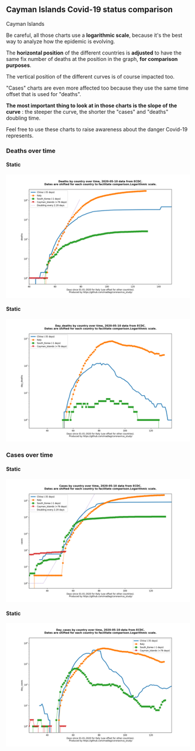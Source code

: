 ## Cayman Islands Covid-19 status comparison 

Cayman Islands



Be careful, all those charts use a **logarithmic scale**, because it's the best way to analyze how the epidemic is evolving.
 
The **horizontal position** of the different countries is **adjusted** to have the same fix number of deaths at the position in the graph, **for comparison purposes**.

The vertical position of the different curves is of course impacted too.

"Cases" charts are even more affected too because they use the same time offset that is used for "deaths".

**The most important thing to look at in those charts is the slope of the curve** : the steeper the curve, the shorter the "cases" and "deaths" doubling time.

Feel free to use these charts to raise awareness about the danger Covid-19 represents. 


 
### Deaths over time
 
#### Static
![Cayman Islands covid-19 deaths static chart](https://raw.githubusercontent.com/madlag/coronavirus_study/master/notebooks/graphs/2020-05-10/countries/Cayman_Islands/2020-05-10_Cayman_Islands_deaths.png "Cayman Islands covid-19 deaths static chart")   
 
#### Static
![Cayman Islands covid-19 daily deaths static chart](https://raw.githubusercontent.com/madlag/coronavirus_study/master/notebooks/graphs/2020-05-10/countries/Cayman_Islands/2020-05-10_Cayman_Islands_day_deaths.png "Cayman Islands covid-19 day_deaths static chart")   

 
### Cases over time
 
#### Static
![Cayman Islands covid-19 cases static chart](https://raw.githubusercontent.com/madlag/coronavirus_study/master/notebooks/graphs/2020-05-10/countries/Cayman_Islands/2020-05-10_Cayman_Islands_cases.png "Cayman Islands covid-19 cases static chart")   
 
#### Static
![Cayman Islands covid-19 daily cases static chart](https://raw.githubusercontent.com/madlag/coronavirus_study/master/notebooks/graphs/2020-05-10/countries/Cayman_Islands/2020-05-10_Cayman_Islands_day_cases.png "Cayman Islands covid-19 day_cases static chart")   

